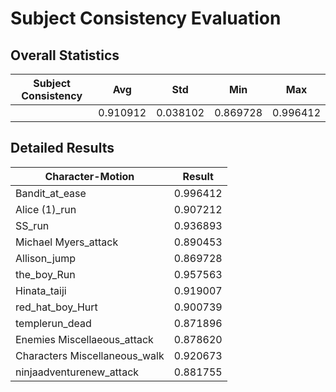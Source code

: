 # Subject Consistency Evaluation

## Overall Statistics

| Subject Consistency | Avg         | Std         | Min         | Max         |
|---------------------|-------------|-------------|-------------|-------------|
|                     | 0.910912    | 0.038102    | 0.869728    | 0.996412    |

## Detailed Results

| Character-Motion                 | Result        |
|----------------------------------|---------------|
| Bandit_at_ease                   | 0.996412    |
| Alice (1)_run                    | 0.907212    |
| SS_run                           | 0.936893    |
| Michael Myers_attack             | 0.890453    |
| Allison_jump                     | 0.869728    |
| the_boy_Run                      | 0.957563    |
| Hinata_taiji                     | 0.919007    |
| red_hat_boy_Hurt                 | 0.900739    |
| templerun_dead                   | 0.871896    |
| Enemies  Miscellaeous_attack     | 0.878620    |
| Characters  Miscellaneous_walk   | 0.920673    |
| ninjaadventurenew_attack         | 0.881755    |
